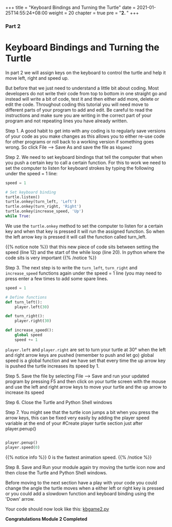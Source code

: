 +++
title = "Keyboard Bindings and Turning the Turtle"
date = 2021-01-25T14:55:24+08:00
weight = 20
chapter = true
pre = "<b>2. </b>"
+++

### Part 2

# Keyboard Bindings and Turning the Turtle

In part 2 we will assign keys on the keyboard to control the turtle and help
 it move left, right and speed up.

But before that we just need to understand a little bit about coding.
 Most developers do not write their code from top to bottom in one straight
 go and instead will write a bit of code, test it and then either add more,
 delete or edit the code.
 Throughout coding this tutorial you will need move to different parts of
 your program to add and edit. Be careful to read the instructions and make
 sure you are writing in the correct part of your program and not
 repeating lines you have already written.

Step 1.  A good habit to get into with any coding is to regularly save versions
 of your code as you make changes as this allows you to either re-use code for
 other programs or roll back to a working version if something goes wrong.
 So click File --> Save As and save the file as `kbgame2`

Step 2.  We need to set keyboard bindings that tell the computer that when you
 push a certain key to call a certain function. For this to work we need to set
 the computer to listen for keyboard strokes by typing the following under the
 speed = 1 line:

```python
speed = 1

# Set keyboard binding
turtle.listen()
turtle.onkey(turn_left, 'Left')
turtle.onkey(turn_right, 'Right')
turtle.onkey(increase_speed, 'Up')
while True:
```

We use the `turtle.onkey` method to set the computer to listen for a certain
 key and when that key is pressed it will run the assigned function. So when
 the left arrow key is pressed it will call the function called turn_left.

{{% notice note %}}
that this new piece of code sits between setting the speed (line 12) and the start of the while loop (line 20). In python where the code sits is very important
{{% /notice %}}

Step 3.  The next step is to write the `turn_left`, `turn_right` and
 `increase_speed` functions again under the speed = 1 line
 (you may need to press enter a few times to add some spare lines.

```python
speed = 1

# Define functions
def turn_left():
    player.left(30)

def turn_right():
    player.right(30)

def increase_speed():
    global speed
    speed += 1

```

`player.left` and `player.right` are set to turn your turtle at 30&deg; when
 the left and right arrow keys are pushed (remember to push and let go)
 global speed is a global function and we have set that every time the
 up arrow key is pushed the turtle increases its speed by 1.

Step 5.  Save the file by selecting File --&gt; Save and run your updated
 program by pressing F5 and then click on your turtle screen with the mouse
 and use the left and right arrow keys to move your turtle and the up arrow to
 increase its speed

Step 6.  Close the Turtle and Python Shell windows

Step 7.  You might see that the turtle icon jumps a bit when you press the
 arrow keys, this can be fixed very easily by adding the player speed variable
 at the end of your #Create player turtle section just after player.penup()

```python

player.penup()
player.speed(0)
```

{{% notice info %}}
0 is the fastest animation speed.
{{% /notice %}}

Step 8.  Save and Run your module again try moving the turtle icon now and then
 close the Turtle and Python Shell windows.

Before moving to the next section have a play with your code you could change
 the angle the turtle moves when a either left or right key is pressed or you
 could add a slowdown function and keyboard binding using the 'Down' arrow.

Your code should now look like this: [kbgame2.py](/python_game/src/kbgame2.py)

**Congratulations Module 2 Completed**
